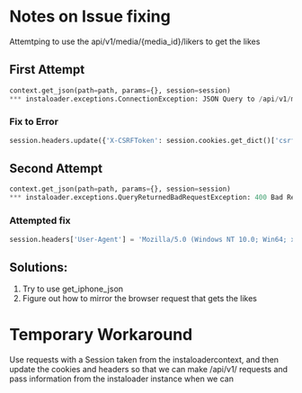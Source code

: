 # Notes on Issue fixing
Attemtping to use the api/v1/media/{media_id}/likers to get the likes

## First Attempt
```python
context.get_json(path=path, params={}, session=session)
*** instaloader.exceptions.ConnectionException: JSON Query to /api/v1/media/3400279570307938503/likers/: 403 Forbidden - "fail" status, message "CSRF token missing or incorrect" when accessing https://www.instagram.com//api/v1/media/3400279570307938503/likers/
```

### Fix to Error
```python
session.headers.update({'X-CSRFToken': session.cookies.get_dict()['csrftoken']})
```

## Second Attempt
```python
context.get_json(path=path, params={}, session=session)
*** instaloader.exceptions.QueryReturnedBadRequestException: 400 Bad Request - "fail" status, message "useragent mismatch" when accessing https://www.instagram.com//api/v1/media/3400279570307938503/likers/
```

### Attempted fix
```python
session.headers['User-Agent'] = 'Mozilla/5.0 (Windows NT 10.0; Win64; x64; rv:128.0) Gecko/20100101 Firefox/128.0'
```

## Solutions:
1. Try to use get_iphone_json
2. Figure out how to mirror the browser request that gets the likes



# Temporary Workaround
Use requests with a Session taken from the instaloadercontext, and then update the cookies and headers so that we can make /api/v1/ requests
and pass information from the instaloader instance when we can